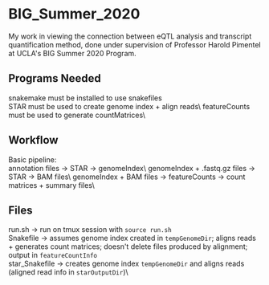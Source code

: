 # BIG_Summer_2020
My work in viewing the connection between eQTL analysis and transcript quantification method, done under supervision of Professor Harold Pimentel at UCLA's BIG Summer 2020 Program.

## Programs Needed
snakemake must be installed to use snakefiles\
STAR must be used to create genome index + align reads\ 
featureCounts must be used to generate countMatrices\ 

## Workflow 
Basic pipeline:\
annotation files -> STAR -> genomeIndex\ 
genomeIndex + .fastq.gz files -> STAR -> BAM files\ 
genomeIndex + BAM files -> featureCounts -> count matrices + summary files\ 

## Files 
run.sh -> run on tmux session with `source run.sh`\
Snakefile -> assumes genome index created in `tempGenomeDir`; aligns reads + generates count matrices; doesn't delete files produced by alignment; output in `featureCountInfo`\
star_Snakefile -> creates genome index `tempGenomeDir` and aligns reads (aligned read info in `starOutputDir`)\
